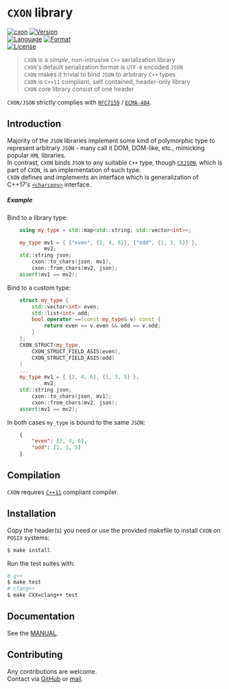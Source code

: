 # `CXON` library

[![cxon][url-cxon-image]](https://github.com/libcxon/cxon)
[![Version][url-version-image]](https://github.com/libcxon/cxon)  
[![Language][url-language-image]](https://isocpp.org/wiki/faq/cpp11)
[![Format][url-format-image]](http://json.org)  
[![License][url-license-image]](LICENSE)

> `CXON` is a _simple_, non-intrusive `C++` serialization library  
> `CXON`'s default serialization format is `UTF-8` encoded `JSON`  
> `CXON` makes it trivial to bind `JSON` to arbitrary `C++` types  
> `CXON` is `C++11` compliant, self contained, header-only library  
> `CXON` core library consist of one header

`CXON/JSON` strictly complies with [`RFC7159`](https://www.ietf.org/rfc/rfc7159.txt) / [`ECMA-404`](http://www.ecma-international.org/publications/files/ECMA-ST/ECMA-404.pdf).

## Introduction

Majority of the `JSON` libraries implement some kind of polymorphic type to represent arbitrary
`JSON` - many call it DOM, DOM-like, etc., mimicking popular `XML` libraries.  
In contrast, `CXON` binds `JSON` to any suitable `C++` type, though [`CXJSON`](cxjson/README.md),
which is part of `CXON`, is an implementation of such type.  
`CXON` defines and implements an interface which is generalization of C++17's
[`<charconv>`][url-cpp-charconv] interface.

##### Example

Bind to a library type:

``` c++
    using my_type = std::map<std::string, std::vector<int>>;

    my_type mv1 = { {"even", {2, 4, 6}}, {"odd", {1, 3, 5}} },
            mv2;
    std::string json;
        cxon::to_chars(json, mv1);
        cxon::from_chars(mv2, json);
    assert(mv1 == mv2);
```

Bind to a custom type:

``` c++
    struct my_type {
        std::vector<int> even;
        std::list<int> odd;
        bool operator ==(const my_type& v) const {
            return even == v.even && odd == v.odd;
        }
    };
    CXON_STRUCT(my_type,
        CXON_STRUCT_FIELD_ASIS(even),
        CXON_STRUCT_FIELD_ASIS(odd)
    )
    ...
    my_type mv1 = { {2, 4, 6}, {1, 3, 5} },
            mv2;
    std::string json;
        cxon::to_chars(json, mv1);
        cxon::from_chars(mv2, json);
    assert(mv1 == mv2);
```

In both cases `my_type` is bound to the same `JSON`:

``` json
    {
        "even": [2, 4, 6],
        "odd": [1, 3, 5]
    }
```

## Compilation

`CXON` requires [`C++11`][url-cpp-comp-support] compliant compiler.

## Installation

Copy the header(s) you need or use the provided makefile to install `CXON` on `POSIX` systems:

``` bash
$ make install
```

Run the test suites with:

``` bash
# g++
$ make test
# clang++
$ make CXX=clang++ test
```

## Documentation

See the [MANUAL](MANUAL.md).

## Contributing

Any contributions are welcome.  
Contact via [GitHub][url-github] or [mail](mailto:oknenavin@outlook.com).


<!-- links -->
[url-cxon-image]: https://img.shields.io/badge/lib-CXON-608060.svg?style=plastic
[url-github]: https://github.com/oknenavin/cxon
[url-version-image]: https://img.shields.io/badge/version-0.42.0-608060.svg?style=plastic
[url-language-image]: https://img.shields.io/badge/language-C++11-608060.svg?style=plastic&logo=C%2B%2B
[url-format-image]: https://img.shields.io/badge/language-JSON-608060.svg?style=plastic&logo=JSON
[url-license-image]: https://img.shields.io/badge/license-MIT-608060.svg?style=plastic
[url-cpp-charconv]: https://en.cppreference.com/mwiki/index.php?title=cpp/header/charconv&oldid=105120
[url-cpp-comp-support]: https://en.cppreference.com/mwiki/index.php?title=cpp/compiler_support&oldid=108771
